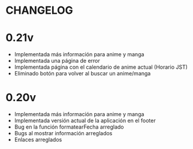 # CHANGELOG

# 0.21v

- Implementada más información para anime y manga
- Implementada una página de error
- Implementada página con el calendario de anime actual (Horario JST)
- Eliminado botón para volver al buscar un anime/manga

# 0.20v

- Implementada más información para anime y manga
- Implementada versión actual de la aplicación en el footer
- Bug en la función formatearFecha arreglado
- Bugs al mostrar información arreglados
- Enlaces arreglados
